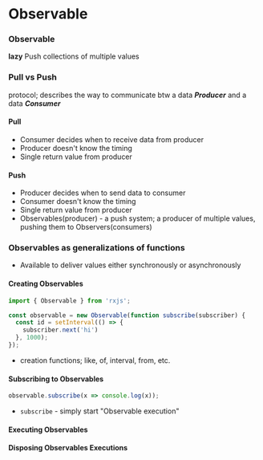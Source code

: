 # Observable

### Observable

**lazy** Push collections of multiple values

### Pull vs Push

protocol; describes the way to communicate btw a data _**Producer**_ and a data _**Consumer**_

#### Pull

* Consumer decides when to receive data from producer
* Producer doesn't know the timing
* Single return value from producer

#### Push

* Producer decides when to send data to consumer
* Consumer doesn't know the timing
* Single return value from producer
* Observables\(producer\) - a push system; a producer of multiple values, pushing them to Observers\(consumers\)

### Observables as generalizations of functions

* Available to deliver values either synchronously or asynchronously

#### Creating Observables

```javascript
import { Observable } from 'rxjs';

const observable = new Observable(function subscribe(subscriber) {
  const id = setInterval(() => {
    subscriber.next('hi')
  }, 1000);
});
```

* creation functions; like, of, interval, from, etc.

#### Subscribing to Observables

```javascript
observable.subscribe(x => console.log(x));
```

* `subscribe` - simply start "Observable execution"

#### Executing Observables

#### Disposing Observables Executions








